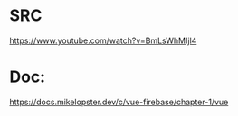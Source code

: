 # SRC
https://www.youtube.com/watch?v=BmLsWhMIjl4

# Doc:
https://docs.mikelopster.dev/c/vue-firebase/chapter-1/vue
